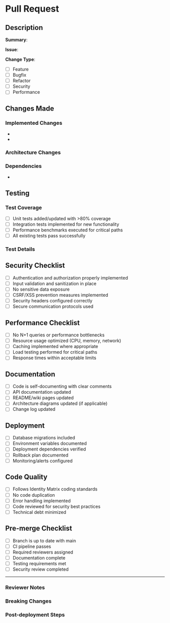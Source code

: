# Pull Request

## Description
**Summary**: 
<!-- Provide a brief overview of the changes -->

**Issue**: 
<!-- Reference the Identity Matrix issue number (e.g., IM-123) -->

**Change Type**: 
- [ ] Feature
- [ ] Bugfix
- [ ] Refactor
- [ ] Security
- [ ] Performance

## Changes Made
### Implemented Changes
<!-- List the specific changes implemented -->
- 
- 

### Architecture Changes
<!-- If applicable, describe any architectural modifications -->

### Dependencies
<!-- List any new dependencies with versions -->
- 

## Testing
### Test Coverage
- [ ] Unit tests added/updated with >80% coverage
- [ ] Integration tests implemented for new functionality
- [ ] Performance benchmarks executed for critical paths
- [ ] All existing tests pass successfully

### Test Details
<!-- Describe the testing approach and key test scenarios -->

## Security Checklist
- [ ] Authentication and authorization properly implemented
- [ ] Input validation and sanitization in place
- [ ] No sensitive data exposure
- [ ] CSRF/XSS prevention measures implemented
- [ ] Security headers configured correctly
- [ ] Secure communication protocols used

## Performance Checklist
- [ ] No N+1 queries or performance bottlenecks
- [ ] Resource usage optimized (CPU, memory, network)
- [ ] Caching implemented where appropriate
- [ ] Load testing performed for critical paths
- [ ] Response times within acceptable limits

## Documentation
- [ ] Code is self-documenting with clear comments
- [ ] API documentation updated
- [ ] README/wiki pages updated
- [ ] Architecture diagrams updated (if applicable)
- [ ] Change log updated

## Deployment
- [ ] Database migrations included
- [ ] Environment variables documented
- [ ] Deployment dependencies verified
- [ ] Rollback plan documented
- [ ] Monitoring/alerts configured

## Code Quality
- [ ] Follows Identity Matrix coding standards
- [ ] No code duplication
- [ ] Error handling implemented
- [ ] Code reviewed for security best practices
- [ ] Technical debt minimized

## Pre-merge Checklist
- [ ] Branch is up to date with main
- [ ] CI pipeline passes
- [ ] Required reviewers assigned
- [ ] Documentation complete
- [ ] Testing requirements met
- [ ] Security review completed

---

### Reviewer Notes
<!-- Additional context for reviewers -->

### Breaking Changes
<!-- List any breaking changes and migration steps -->

### Post-deployment Steps
<!-- List any required post-deployment actions -->